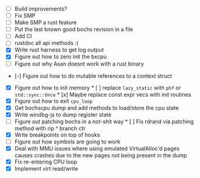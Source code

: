 - [ ] Build improvements?
- [ ] Fix SMP
- [ ] Make SMP a rust feature
- [ ] Put the last known good bochs revision in a file
- [ ] Add CI
- [ ] rustdoc all api methods :(
- [x] Write rust harness to get log output
- [x] Figure out how to zero init the bxcpu
- [ ] Figure out why Asan doesnt work with a rust binary
- [-] Figure out how to do mutable references to a context struct
- [x] Figure out how to init memory
      * [ ] replace `lazy_static` with `phf` or `std::sync::Once`
      * [x] Maybe replace const expr vecs with init routines
- [x] Figure out how to exit `cpu_loop`
- [x] Get bochscpu dump and add methods to load/store the cpu state
- [x] Write windbg-js to dump register state
- [ ] Figure out patching bochs in a not-shit way
      * [ ] Fix rdrand via patching method with rip ^ branch ctr
- [x] Write breakpoints on top of hooks
- [ ] Figure out how symbols are going to work
- [x] Deal with MMU issues where using emulated VirtualAlloc'd pages causes
      crashes due to the new pages not being present in the dump
- [x] Fix re-entering CPU loop
- [x] Implement virt read/write
